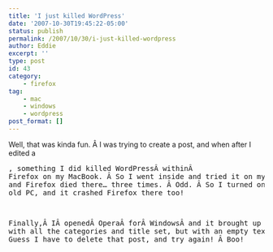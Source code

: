 ```yaml
---
title: 'I just killed WordPress'
date: '2007-10-30T19:45:22-05:00'
status: publish
permalink: /2007/10/30/i-just-killed-wordpress
author: Eddie
excerpt: ''
type: post
id: 43
category:
    - firefox
tag:
    - mac
    - windows
    - wordpress
post_format: []
---
```

Well, that was kinda fun. Â I was trying to create a post, and when after I edited a <pre>, something I did killed WordPressÂ withinÂ Firefox on my MacBook. Â So I went inside and tried it on my frankenmac, and Firefox died there… three times. Â Odd. Â So I turned on my trusty old PC, and it crashed Firefox there too!

Finally,Â IÂ openedÂ OperaÂ forÂ WindowsÂ and it brought up a post with all the categories and title set, but with an empty text box. Â Guess I have to delete that post, and try again! Â Boo!